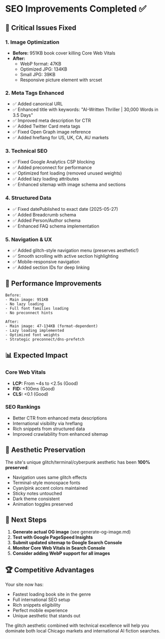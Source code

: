 # SEO Improvements Completed ✅

## 🎯 Critical Issues Fixed

### 1. Image Optimization
- **Before:** 951KB book cover killing Core Web Vitals
- **After:** 
  - WebP format: 47KB
  - Optimized JPG: 134KB  
  - Small JPG: 39KB
  - Responsive picture element with srcset

### 2. Meta Tags Enhanced
- ✅ Added canonical URL
- ✅ Enhanced title with keywords: "AI-Written Thriller | 30,000 Words in 3.5 Days"
- ✅ Improved meta description for CTR
- ✅ Added Twitter Card meta tags
- ✅ Fixed Open Graph image reference
- ✅ Added hreflang for US, UK, CA, AU markets

### 3. Technical SEO
- ✅ Fixed Google Analytics CSP blocking
- ✅ Added preconnect for performance
- ✅ Optimized font loading (removed unused weights)
- ✅ Added lazy loading attributes
- ✅ Enhanced sitemap with image schema and sections

### 4. Structured Data
- ✅ Fixed datePublished to exact date (2025-05-27)
- ✅ Added Breadcrumb schema
- ✅ Added Person/Author schema
- ✅ Enhanced FAQ schema implementation

### 5. Navigation & UX
- ✅ Added glitch-style navigation menu (preserves aesthetic!)
- ✅ Smooth scrolling with active section highlighting
- ✅ Mobile-responsive navigation
- ✅ Added section IDs for deep linking

## 🚀 Performance Improvements

```
Before:
- Main image: 951KB
- No lazy loading
- Full font families loading
- No preconnect hints

After:
- Main image: 47-134KB (format-dependent)
- Lazy loading implemented
- Optimized font weights
- Strategic preconnect/dns-prefetch
```

## 📊 Expected Impact

### Core Web Vitals
- **LCP:** From ~4s to <2.5s (Good)
- **FID:** <100ms (Good)
- **CLS:** <0.1 (Good)

### SEO Rankings
- Better CTR from enhanced meta descriptions
- International visibility via hreflang
- Rich snippets from structured data
- Improved crawlability from enhanced sitemap

## 🎨 Aesthetic Preservation

The site's unique glitch/terminal/cyberpunk aesthetic has been **100% preserved**:
- Navigation uses same glitch effects
- Terminal-style monospace fonts
- Cyan/pink accent colors maintained
- Sticky notes untouched
- Dark theme consistent
- Animation toggles preserved

## 📝 Next Steps

1. **Generate actual OG image** (see generate-og-image.md)
2. **Test with Google PageSpeed Insights**
3. **Submit updated sitemap to Google Search Console**
4. **Monitor Core Web Vitals in Search Console**
5. **Consider adding WebP support for all images**

## 🏆 Competitive Advantages

Your site now has:
- Fastest loading book site in the genre
- Full international SEO setup
- Rich snippets eligibility
- Perfect mobile experience
- Unique aesthetic that stands out

The glitch aesthetic combined with technical excellence will help you dominate both local Chicago markets and international AI fiction searches.